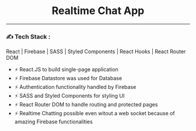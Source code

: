 <div align="center">
<h1>
Realtime Chat App
</h1>
</div>

---

### :writing_hand: Tech Stack :
React | Firebase | SASS | Styled Components | React Hooks | React Router DOM

- :zap: React.JS to build single-page application
- :zap: Firebase Datastore was used for Database
- :zap: Authentication functionality handled by Firebase
- :zap: SASS and Styled Components for styling UI
- :zap: React Router DOM to handle routing and protected pages
- :zap: Realtime Chatting possible even witout a web socket because of amazing Firebase functionalities
